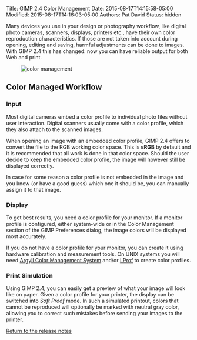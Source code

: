 Title: GIMP 2.4 Color Management
Date: 2015-08-17T14:15:58-05:00
Modified: 2015-08-17T14:16:03-05:00
Authors: Pat David
Status: hidden


Many devices you use in your design or photography workflow, like digital photo cameras, scanners, displays, printers etc., have their own color reproduction characteristics. If those are not taken into account during opening, editing and saving, harmful adjustments can be done to images. With GIMP 2.4 this has changed: now you can have reliable output for both Web and print.

<figure>
<img src="{filename}images/color-management.png" alt="color management" class='graybackground' />
</figure>

## Color Managed Workflow

### Input

Most digital cameras embed a color profile to individual photo files without user interaction. Digital scanners usually come with a color profile, which they also attach to the scanned images.

When opening an image with an embedded color profile, GIMP 2.4 offers to convert the file to the RGB working color space. This is **sRGB** by default and it is recommended that all work is done in that color space. Should the user decide to keep the embedded color profile, the image will however still be displayed correctly.

In case for some reason a color profile is not embedded in the image and you know (or have a good guess) which one it should be, you can manually assign it to that image.

### Display

To get best results, you need a color profile for your monitor. If a monitor profile is configured, either system-wide or in the Color Management section of the GIMP Preferences dialog, the image colors will be displayed most accurately.

If you do not have a color profile for your monitor, you can create it using hardware calibration and measurement tools. On UNIX systems you will need [Argyll Color Management System](http://www.argyllcms.com/) and/or [LProf](http://lprof.sourceforge.net/) to create color profiles.

### Print Simulation

Using GIMP 2.4, you can easily get a preview of what your image will look like on paper. Given a color profile for your printer, the display can be switched into _Soft Proof_ mode. In such a simulated printout, colors that cannot be reproduced will optionally be marked with neutral gray color, allowing you to correct such mistakes before sending your images to the printer.

[Return to the release notes](gimp-2.4.html)

